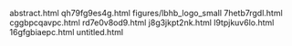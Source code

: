 abstract.html
qh79fg9es4g.html
figures/lbhb_logo_small
7hetb7rgdl.html
cggbpcqavpc.html
rd7e0v8od9.html
j8g3jkpt2nk.html
l9tpjkuv6lo.html
16gfgbiaepc.html
untitled.html